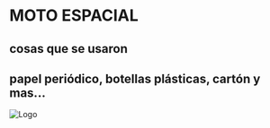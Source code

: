 # MOTO ESPACIAL

## cosas que se usaron

## papel periódico, botellas plásticas, cartón y mas...


![Logo](https://media.discordapp.net/attachments/1055292395505332336/1121475621386735748/IMG_20230622_111256.jpg)


